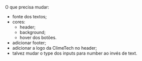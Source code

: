 O que precisa mudar:
- fonte dos textos;
- cores:
  - header;
  - background;
  - hover dos botões.
- adicionar footer;
- adicionar a logo da ClimeTech no header;
- talvez mudar o type dos inputs para number ao invés de text.
